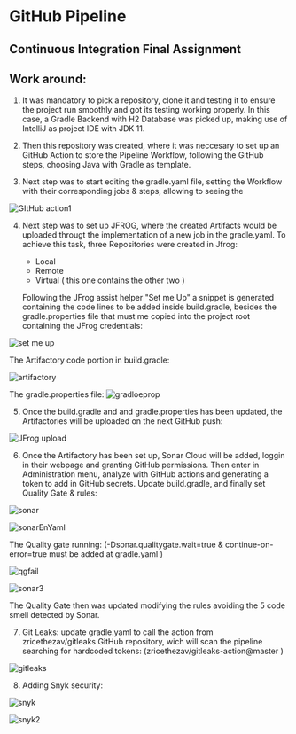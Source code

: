 # GitHub Pipeline
## Continuous Integration Final Assignment

## Work around:

1) It was mandatory to pick a repository, clone it and testing it to ensure the project run smoothly and got its testing working properly.
   In this case, a Gradle Backend with H2 Database was picked up, making use of IntelliJ as project IDE with JDK 11.

2) Then this repository was created, where it was neccesary to set up an GitHub Action to store the Pipeline Workflow, following the GitHub   
   steps, choosing Java with Gradle as template.

3) Next step was to start editing the gradle.yaml file, setting the Workflow with their corresponding jobs & steps, allowing to seeing the 


![GItHub action1](https://user-images.githubusercontent.com/82456534/167513190-cc57a21d-e0fb-4605-92a2-0e60d03c1a53.png)

4) Next step was to set up JFROG, where the created Artifacts would be uploaded througt the implementation of a new job in the gradle.yaml. 
   To achieve this task, three Repositories were created in Jfrog: 
   
   *  Local 
   *  Remote
   *  Virtual ( this one contains the other two )
   
   Following the JFrog assist helper "Set me Up" a snippet is generated containing the code lines to be added inside build.gradle, besides
   the gradle.properties file that must me copied into the project root containing the JFrog credentials:
   
   
 ![set me up](https://user-images.githubusercontent.com/82456534/167514710-ec38c832-29dd-48b3-8452-a85ec7dddca5.png)
 
The Artifactory code portion in build.gradle:

![artifactory](https://user-images.githubusercontent.com/82456534/167519082-4ef779f1-55a0-4841-a2f3-0d71ec0def09.png)

The gradle.properties file:
![gradloeprop](https://user-images.githubusercontent.com/82456534/167518366-33523f4f-f8e6-4e6f-8ea5-ad7c4339b76a.png)

 
 5) Once the build.gradle and and gradle.properties has been updated, the Artifactories will be uploaded on the next GitHub push:

![JFrog upload](https://user-images.githubusercontent.com/82456534/167515294-ee878e74-48aa-4419-8396-2c86459a0658.png)

6) Once the Artifactory has been set up, Sonar Cloud will be added, loggin in their webpage and granting GitHub permissions.
   Then enter in Administration menu, analyze with GitHub actions and generating a token to add in GitHub secrets.
   Update build.gradle, and finally set Quality Gate & rules:
   
![sonar](https://user-images.githubusercontent.com/82456534/167524302-6ebaa52c-1e63-4596-88fa-b90d98098a0a.png)
   
![sonarEnYaml](https://user-images.githubusercontent.com/82456534/167524362-c46f84b1-d988-4d9c-be6a-4dc2a722d885.png)


The Quality gate running: (-Dsonar.qualitygate.wait=true & continue-on-error=true must be added at gradle.yaml )


 ![qgfail](https://user-images.githubusercontent.com/82456534/167524698-8f968b23-142b-4365-839b-6c2543285d94.png)


![sonar3](https://user-images.githubusercontent.com/82456534/167524332-b3f2799b-dd03-4443-b845-86512a4baf0e.png)

The Quality Gate then was updated modifying the rules avoiding the 5 code smell detected by Sonar.

7) Git Leaks: update  gradle.yaml to call the action from zricethezav/gitleaks GitHub repository, wich will scan the pipeline
   searching for hardcoded tokens: (zricethezav/gitleaks-action@master )

![gitleaks](https://user-images.githubusercontent.com/82456534/167525053-dd1b3f61-8643-4362-a1dd-2f909ff0b091.png)

8) Adding Snyk security:



![snyk](https://user-images.githubusercontent.com/82456534/167525304-be52edbe-6580-4837-aef4-255991928b01.png)

![snyk2](https://user-images.githubusercontent.com/82456534/167525317-638922ac-06b9-442b-8015-98fa887486ba.png)



